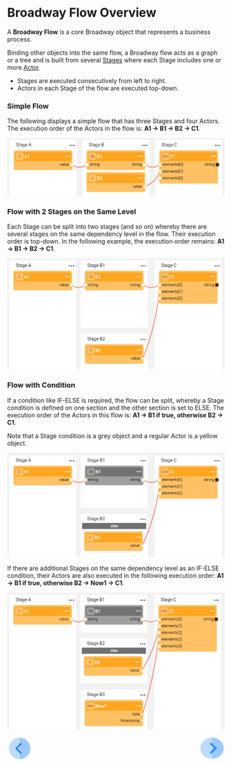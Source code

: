 # Broadway Flow Overview

A **Broadway Flow** is a core Broadway object that represents a business process. 

Binding other objects into the same flow, a Broadway flow acts as a graph or a tree and is built from several [Stages](19_broadway_flow_stages.md) where each Stage includes one or more [Actor](03_broadway_actor.md). 
-  Stages are executed consecutively from left to right.
-  Actors in each Stage of the flow are executed top-down. 

### Simple Flow
The following displays a simple flow that has three Stages and four Actors. The execution order of the Actors in the flow is: **A1 -> B1 -> B2 -> C1**.

![image](images/99_16_01_flow1.PNG)

### Flow with 2 Stages on the Same Level
Each Stage can be split into two stages (and so on) whereby there are several stages on the same dependency level in the flow. Their execution order is top-down. In the following example, the execution order remains: **A1 -> B1 -> B2 -> C1**.

![image](images/99_16_01_flow2.PNG)

### Flow with Condition
If a condition like IF-ELSE is required, the flow can be split, whereby a Stage condition is defined on one section and the other section is set to ELSE. 
The execution order of the Actors in this flow is: **A1 -> B1 if true, otherwise B2 -> C1**. 

Note that a Stage condition is a grey object and a regular Actor is a yellow object.


![image](images/99_16_01_flow3.PNG)

If there are additional Stages on the same dependency level as an IF-ELSE condition, their Actors are also executed in the following execution order: **A1 -> B1 if true, otherwise B2 -> Now1 -> C1**.

![image](images/99_16_01_flow4.PNG)

[![Previous](/articles/images/Previous.png)]()[<img align="right" width="60" height="54" src="/articles/images/Next.png">](17_tutorial_and_flow_examples.md)


